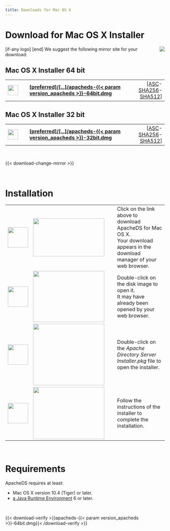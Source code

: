 ```yaml
---
title: Downloads for Mac OS X
---
```


# Download for Mac OS X Installer

<p>
    [if-any logo]
    <a href="[link]"><img align="right" src="[logo]" border="0" /></a>
    [end]
    We suggest the following mirror site for your download:
</p>

## Mac OS X Installer 64 bit

<p>
    <div class="download">
        <table width="100%" class="noBorder">
            <tr>
                <td>
                    <a href="[preferred]/directory/apacheds/dist/{{< param version_apacheds >}}/apacheds-{{< param version_apacheds >}}-64bit.dmg">
                        <img src="/images/download.png" width="32" height="32" border="0"/>
                    </a>
                </td>
                <td>&nbsp;</td>
                <td>
                    <a href="[preferred]/directory/apacheds/dist/{{< param version_apacheds >}}/apacheds-{{< param version_apacheds >}}-64bit.dmg">
                        <strong>
                            [preferred]/&#91;...&#93;/apacheds-{{< param version_apacheds >}}-64bit.dmg
                        </strong>
                    </a>
                </td>
                <td align="right">
                    [<a href="https://downloads.apache.org/directory/apacheds/dist/{{< param version_apacheds >}}/apacheds-{{< param version_apacheds >}}-64bit.dmg.asc">ASC</a>-<a href="https://downloads.apache.org/directory/apacheds/dist/{{< param version_apacheds >}}/apacheds-{{< param version_apacheds >}}-64bit.dmg.sha256">SHA256</a>-<a href="https://downloads.apache.org/directory/apacheds/dist/{{< param version_apacheds >}}/apacheds-{{< param version_apacheds >}}-64bit.dmg.sha512">SHA512</a>]
                </td>
            </tr>
        </table>
    </div>
</p>

## Mac OS X Installer 32 bit

<p>
    <div class="download">
        <table width="100%" class="noBorder">
            <tr>
                <td>
                    <a href="[preferred]/directory/apacheds/dist/{{< param version_apacheds >}}/apacheds-{{< param version_apacheds >}}-32bit.dmg">
                        <img src="/images/download.png" width="32" height="32" border="0"/>
                    </a>
                </td>
                <td>&nbsp;</td>
                <td>
                    <a href="[preferred]/directory/apacheds/dist/{{< param version_apacheds >}}/apacheds-{{< param version_apacheds >}}-32bit.dmg">
                        <strong>
                            [preferred]/&#91;...&#93;/apacheds-{{< param version_apacheds >}}-32bit.dmg
                        </strong>
                    </a>
                </td>
                <td align="right">
                    [<a href="https://downloads.apache.org/directory/apacheds/dist/{{< param version_apacheds >}}/apacheds-{{< param version_apacheds >}}-32bit.dmg.asc">ASC</a>-<a href="https://downloads.apache.org/directory/apacheds/dist/{{< param version_apacheds >}}/apacheds-{{< param version_apacheds >}}-32bit.dmg.sha256">SHA256</a>-<a href="https://downloads.apache.org/directory/apacheds/dist/{{< param version_apacheds >}}/apacheds-{{< param version_apacheds >}}-32bit.dmg.sha512">SHA512</a>]
                </td>
            </tr>
        </table>
    </div>
</p>

<p>&nbsp;</p>

{{< download-change-mirror >}}

<p>&nbsp;</p>

# Installation
                    
<p>
    <table class="noBorder">
        <tr>
            <td width="64" height="64"><img src="/images/figure_1.gif" width="64" height="64"/></td>
            <td><img src="images/installation_macosx_1.jpg" width="225" height="120"/></td>
            <td>&nbsp;&nbsp;</td>
            <td>Click on the link above to download ApacheDS for Mac OS X.<br />Your download appears in the download manager of your web browser.</td>
        </tr>
        <tr>
            <td width="64" height="64"><img src="/images/figure_2.gif" width="64" height="64"/></td>
            <td><img src="images/installation_macosx_2.jpg" width="225" height="161"/></td>
            <td>&nbsp;&nbsp;</td>
            <td>Double-click on the disk image to open it.<br/>It may have already been opened by your web browser.</td>
        </tr>
        <tr>
            <td width="64" height="64"><img src="/images/figure_3.gif" width="64" height="64"/></td>
            <td><img src="images/installation_macosx_3.jpg" width="225" height="194"/></td>
            <td>&nbsp;&nbsp;</td>
            <td>Double-click on the <em>Apache Directory Server Installer.pkg</em> file to open the installer.</td>
        </tr>
        <tr>
            <td width="64" height="64"><img src="/images/figure_4.gif" width="64" height="64"/></td>
            <td><img src="images/installation_macosx_4.jpg" width="225" height="164"/></td>
            <td>&nbsp;&nbsp;</td>
            <td>Follow the instructions of the installer to complete the installation.</td>
        </tr>
    </table>
</p>

<p>&nbsp;</p>

# Requirements

ApacheDS requires at least:

* Mac OS X version 10.4 (Tiger) or later.
* [a Java Runtime Environment](http://www.java.com/) 6 or later.

<p>&nbsp;</p>

{{< download-verify >}}apacheds-{{< param version_apacheds >}}-64bit.dmg{{< /download-verify >}}

